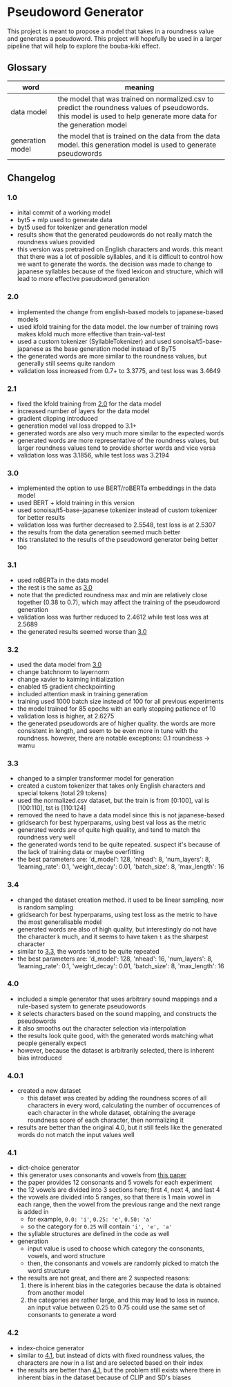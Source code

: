 # Pseudoword Generator

This project is meant to propose a model that takes in a roundness value and generates a pseudoword. This project will hopefully be used in a larger pipeline that will help to explore the bouba-kiki effect.

## Glossary

| word             | meaning                                                                                                                                                             |
| ---------------- | ------------------------------------------------------------------------------------------------------------------------------------------------------------------- |
| data model       | the model that was trained on normalized.csv to predict the roundness values of pseudowords. this model is used to help generate more data for the generation model |
| generation model | the model that is trained on the data from the data model. this generation model is used to generate pseudowords                                                    |

## Changelog

### 1.0

- inital commit of a working model
- byt5 + mlp used to generate data
- byt5 used for tokenizer and generation model
- results show that the generated peudowords do not really match the roundness values provided
- this version was pretrained on English characters and words. this meant that there was a lot of possible syllables, and it is difficult to control how we want to generate the words. the decision was made to change to japanese syllables because of the fixed lexicon and structure, which will lead to more effective pseudoword generation

### 2.0

- implemented the change from english-based models to japanese-based models
- used kfold training for the data model. the low number of training rows makes kfold much more effective than train-val-test
- used a custom tokenizer (SyllableTokenizer) and used sonoisa/t5-base-japanese as the base generation model instead of ByT5
- the generated words are more similar to the roundness values, but generally still seems quite random
- validation loss increased from 0.7+ to 3.3775, and test loss was 3.4649

### 2.1

- fixed the kfold training from [2.0](#20) for the data model
- increased number of layers for the data model
- gradient clipping introduced
- generation model val loss dropped to 3.1+
- generated words are also very much more similar to the expected words
- generated words are more representative of the roundness values, but larger roundness values tend to provide shorter words and vice versa
- validation loss was 3.1856, while test loss was 3.2194

### 3.0

- implemented the option to use BERT/roBERTa embeddings in the data model
- used BERT + kfold training in this version
- used sonoisa/t5-base-japanese tokenizer instead of custom tokenizer for better results
- validation loss was further decreased to 2.5548, test loss is at 2.5307
- the results from the data generation seemed much better
- this translated to the results of the pseudoword generator being better too

### 3.1

- used roBERTa in the data model
- the rest is the same as [3.0](#30)
- note that the predicted roundness max and min are relatively close together (0.38 to 0.7), which may affect the training of the pseudoword generation
- validation loss was further reduced to 2.4612 while test loss was at 2.5689
- the generated results seemed worse than [3.0](#30)

### 3.2

- used the data model from [3.0](#30)
- change batchnorm to layernorm
- change xavier to kaiming initialization
- enabled t5 gradient checkpointing
- included attention mask in training generation
- training used 1000 batch size instead of 100 for all previous experiments
- the model trained for 85 epochs with an early stopping patience of 10
- validation loss is higher, at 2.6275
- the generated pseudowords are of higher quality. the words are more consistent in length, and seem to be even more in tune with the roundness. however, there are notable exceptions: 0.1 roundness -> wamu

### 3.3

- changed to a simpler transformer model for generation
- created a custom tokenizer that takes only English characters and special tokens (total 29 tokens)
- used the normalized.csv dataset, but the train is from [0:100], val is [100:110], tst is [110:124]
- removed the need to have a data model since this is not japanese-based
- gridsearch for best hyperparams, using best val loss as the metric
- generated words are of quite high quality, and tend to match the roundness very well
- the generated words tend to be quite repeated. suspect it's because of the lack of training data or maybe overfitting
- the best parameters are: 'd_model': 128, 'nhead': 8, 'num_layers': 8, 'learning_rate': 0.1, 'weight_decay': 0.01, 'batch_size': 8, 'max_length': 16

### 3.4

- changed the dataset creation method. it used to be linear sampling, now is random sampling
- gridsearch for best hyperparams, using test loss as the metric to have the most generalisable model
- generated words are also of high quality, but interestingly do not have the character `k` much, and it seems to have taken `t` as the sharpest character
- similar to [3.3](#33), the words tend to be quite repeated
- the best parameters are: 'd_model': 128, 'nhead': 16, 'num_layers': 8, 'learning_rate': 0.1, 'weight_decay': 0.01, 'batch_size': 8, 'max_length': 16

### 4.0

- included a simple generator that uses arbitrary sound mappings and a rule-based system to generate pseudowords
- it selects characters based on the sound mapping, and constructs the pseudowords
- it also smooths out the character selection via interpolation
- the results look quite good, with the generated words matching what people generally expect
- however, because the dataset is arbitrarily selected, there is inherent bias introduced

### 4.0.1

- created a new dataset
  - this dataset was created by adding the roundness scores of all characters in every word, calculating the number of occurrences of each character in the whole dataset, obtaining the average roundness score of each character, then normalizing it
- results are better than the original 4.0, but it still feels like the generated words do not match the input values well

### 4.1

- dict-choice generator
- this generator uses consonants and vowels from [this paper](https://arxiv.org/html/2310.16781v2)
- the paper provides 12 consonants and 5 vowels for each experiment
- the 12 vowels are divided into 3 sections here; first 4, next 4, and last 4
- the vowels are divided into 5 ranges, so that there is 1 main vowel in each range, then the vowel from the previous range and the next range is added in
  - for example, `0.0: 'i'`, `0.25: 'e'`, `0.50: 'a'`
  - so the category for `0.25` will contain `'i', 'e', 'a'`
- the syllable structures are defined in the code as well
- generation
  - input value is used to choose which category the consonants, vowels, and word structure
  - then, the consonants and vowels are randomly picked to match the word structure
- the results are not great, and there are 2 suspected reasons:
  1. there is inherent bias in the categories because the data is obtained from another model
  2. the categories are rather large, and this may lead to loss in nuance. an input value between 0.25 to 0.75 could use the same set of consonants to generate a word

### 4.2

- index-choice generator
- similar to [4.1](#41), but instead of dicts with fixed roundness values, the characters are now in a list and are selected based on their index
- the results are better than [4.1](#41), but the problem still exists where there in inherent bias in the dataset because of CLIP and SD's biases